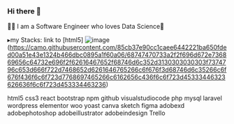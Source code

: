 ### Hi there 👋

👩‍💻 I am a Software Engineer who loves Data Science🔧 

▸my Stacks:
link to [html5] ![image](https://github.com/Archima20/Archima20/assets/116793955/abe714b3-d44a-4928-bef9-f421ec0b0c4a)
(https://camo.githubusercontent.com/85cb37e90cc1caee6442221ba650fded00a51e43e1324b466dbc0895a1f60a06/68747470733a2f2f696d672e736869656c64732e696f2f62616467652f68746d6c352d3130303030303f7374796c653d666f722d7468652d6261646765266c6f676f3d68746d6c35266c6f676f436f6c6f723d7768697465266c6162656c436f6c6f723d45333446323626636f6c6f723d453334463236)

html5 css3 react bootstrap npm github visualstudiocode php mysql laravel wordpress elementor woo yoast canva sketch figma adobexd adobephotoshop adobeillustrator adobeindesign Trello


